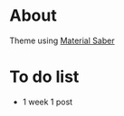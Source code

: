 # About
Theme using [Material Saber](https://github.com/rokhimin/jekyll-material-saber)
# To do list
- 1 week 1 post

